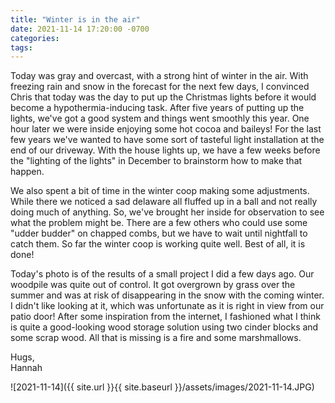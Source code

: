 ```yaml
---
title: "Winter is in the air"
date: 2021-11-14 17:20:00 -0700
categories:
tags:
---
```


Today was gray and overcast, with a strong hint of winter in the air. With freezing rain and snow in the forecast for the next few days, I convinced Chris that today was the day to put up the Christmas lights before it would become a hypothermia-inducing task. After five years of putting up the lights, we've got a good system and things went smoothly this year. One hour later we were inside enjoying some hot cocoa and baileys! For the last few years we've wanted to have some sort of tasteful light installation at the end of our driveway. With the house lights up, we have a few weeks before the "lighting of the lights" in December to brainstorm how to make that happen.

We also spent a bit of time in the winter coop making some adjustments. While there we noticed a sad delaware all fluffed up in a ball and not really doing much of anything. So, we've brought her inside for observation to see what the problem might be. There are a few others who could use some "udder budder" on chapped combs, but we have to wait until nightfall to catch them. So far the winter coop is working quite well. Best of all, it is done!

Today's photo is of the results of a small project I did a few days ago. Our woodpile was quite out of control. It got overgrown by grass over the summer and was at risk of disappearing in the snow with the coming winter. I didn't like looking at it, which was unfortunate as it is right in view from our patio door! After some inspiration from the internet, I fashioned what I think is quite a good-looking wood storage solution using two cinder blocks and some scrap wood. All that is missing is a fire and some marshmallows.

Hugs,<br />
Hannah

![2021-11-14]({{ site.url }}{{ site.baseurl }}/assets/images/2021-11-14.JPG)